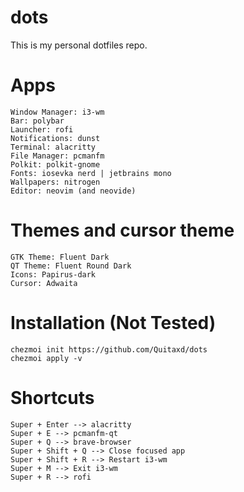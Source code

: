 # dots
This is my personal dotfiles repo.

# Apps
```
Window Manager: i3-wm
Bar: polybar
Launcher: rofi
Notifications: dunst
Terminal: alacritty
File Manager: pcmanfm
Polkit: polkit-gnome
Fonts: iosevka nerd | jetbrains mono
Wallpapers: nitrogen
Editor: neovim (and neovide)
```

# Themes and cursor theme 
```
GTK Theme: Fluent Dark
QT Theme: Fluent Round Dark
Icons: Papirus-dark
Cursor: Adwaita
```

# Installation (Not Tested)
```
chezmoi init https://github.com/Quitaxd/dots
chezmoi apply -v
```

# Shortcuts
```
Super + Enter --> alacritty
Super + E --> pcmanfm-qt
Super + Q --> brave-browser
Super + Shift + Q --> Close focused app 
Super + Shift + R --> Restart i3-wm
Super + M --> Exit i3-wm
Super + R --> rofi
```
